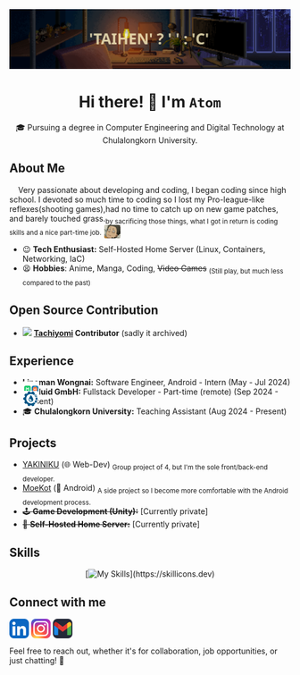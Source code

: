   <a href="https://taihenc.github.io/" target="blank">
<img src="./assets/header_animated.svg" alt="header"/>
</a>

<div align="center">

<!-- ![sdf](./assets/home_bg.gif) -->

# Hi there! 👋 I'm `Atom`

🎓 Pursuing a degree in Computer Engineering and Digital Technology at Chulalongkorn University.

</div>

## About Me

&nbsp;&nbsp;&nbsp; Very passionate about developing and coding, I began coding since high school. I devoted so much time to coding so I lost my Pro-league-like reflexes(shooting games),had no time to catch up on new game patches, and barely touched grass.<sub size='1'>by sacrificing those things, what I got in return is coding skills and a nice part-time job.<img src='./assets/hallucinate.png' style='height: 2em; margin-left: 5px; border-radius: 2px; position: absolute;'></img></sub>

-   😉 **Tech Enthusiast:** Self-Hosted Home Server (Linux, Containers, Networking, IaC)
-   😫 **Hobbies**: Anime, Manga, Coding, ~~Video Games~~ <sub size="1">(Still play, but much less compared to the past)</sub>

## Open Source Contribution

-   <img src='https://github.com/tachiyomiorg.png' width=20> **[Tachiyomi](https://github.com/tachiyomiorg) Contributor** (sadly it archived)

## Experience

-   <img src='./assets/lmwn.png' style='height: 2em; border-radius: 2px; position: absolute;  transform: translateY(0.5em);'></img> **Lineman Wongnai:** Software Engineer, Android - Intern (May - Jul 2024)
-   <img src='./assets/profluid.png' style='height: 2em; border-radius: 2px; position: absolute;  transform: translateY(0.5em);'></img> **Profluid GmbH:** Fullstack Developer - Part-time (remote) (Sep 2024 - Present)
-   🎓 **Chulalongkorn University:** Teaching Assistant (Aug 2024 - Present)

## Projects

-   [YAKINIKU](https://github.com/Taihenc/YAKINIKU/) (🌐 Web-Dev) <sub size=1>Group project of 4, but I'm the sole front/back-end developer.</sub>
-   [MoeKot](https://github.com/Taihenc/MoeKot) (📱 Android) <sub size=1>A side project so I become more comfortable with the Android development process.</sub>
-   ~~🕹️ **Game Development (Unity):**~~ [Currently private]
-   ~~🏡 **Self-Hosted Home Server:**~~ [Currently private]

## Skills

<div align="center">
  
  [![My Skills](https://skillicons.dev/icons?i=js,ts,html,css,tailwind,vite,nextjs,mongodb,cpp,cs,kotlin,py,vscode,androidstudio,)](https://skillicons.dev)
  
</div>

## Connect with me

<p align="left">
<a href="https://linkedin.com/in/peerapat-patcharamontree-138a8b229" target="blank"><img align="center" src="https://raw.githubusercontent.com/tandpfun/skill-icons/main/icons/LinkedIn.svg" alt="peerapat-patcharamontree" height="35" width="35" /></a>
<a href="https://instagram.com/atom.taihen" target="blank"><img align="center" src="https://raw.githubusercontent.com/tandpfun/skill-icons/main/icons/Instagram.svg" alt="atom.taihen" height="35" width="35" /></a>
<a href="mailto:taihennah@gmail.com" target="blank"><img align="center" src="https://raw.githubusercontent.com/tandpfun/skill-icons/main/icons/Gmail-Dark.svg" alt="taihennah@gmail.com" height="35" width="35" /></a>
</p>

Feel free to reach out, whether it's for collaboration, job opportunities, or just chatting! 🚀
